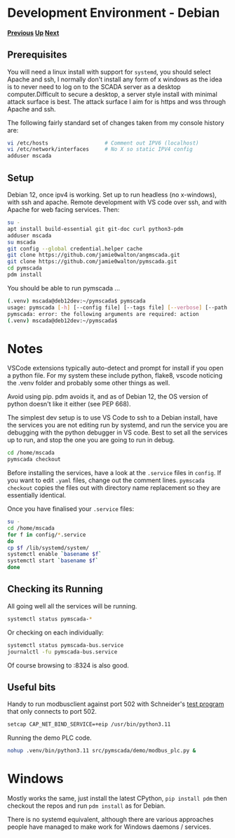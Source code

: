 # Development Environment - Debian
#### [Previous](./modbus_plc_demo.md) [Up](./README.md) [Next](./apache.md)

## Prerequisites
You will need a linux install with support for ```systemd```, you should
select Apache and ssh, I normally don't install any form of x windows as
the idea is to never need to log on to the SCADA server as a desktop
computer.Difficult to secure a desktop, a server style install with minimal
attack surface is best. The attack surface I aim for is https and wss
through Apache and ssh.

The following fairly standard set of changes taken from my console history are:

```bash
vi /etc/hosts                  # Comment out IPV6 (localhost)
vi /etc/network/interfaces     # No X so static IPV4 config
adduser mscada
```



## Setup
Debian 12, once ipv4 is working. Set up to run headless (no x-windows), with ssh
and apache. Remote development with VS code over ssh, and with Apache for web
facing services. Then:

```bash
su -
apt install build-essential git git-doc curl python3-pdm
adduser mscada
su mscada
git config --global credential.helper cache
git clone https://github.com/jamie0walton/angmscada.git
git clone https://github.com/jamie0walton/pymscada.git
cd pymscada
pdm install
```

You should be able to run pymscada ...
```bash
(.venv) mscada@deb12dev:~/pymscada$ pymscada
usage: pymscada [-h] [--config file] [--tags file] [--verbose] [--path folder] action [component]
pymscada: error: the following arguments are required: action
(.venv) mscada@deb12dev:~/pymscada$ 
```

# Notes

VSCode extensions typically auto-detect and prompt for install if you open a python
file. For my system these include python, flake8, vscode noticing the .venv folder
and probably some other things as well.

Avoid using pip. pdm avoids it, and as of Debian 12, the OS version of python
doesn't like it either (see PEP 668).

The simplest dev setup is to use VS Code to ssh to a Debian install, have the services
you are not editing run by systemd, and run the service you are debugging with the
python debugger in VS code. Best to set all the services up to run, and stop the one
you are going to run in debug.

```bash
cd /home/mscada
pymscada checkout
```

Before installing the services, have a look at the ```.service``` files in ```config```. If you want
to edit ```.yaml``` files, change out the comment lines. ```pymscada checkout``` copies the files
out with directory name replacement so they are essentially identical.

Once you have finalised your ```.service``` files:

```bash
su -
cd /home/mscada
for f in config/*.service
do
cp $f /lib/systemd/system/
systemctl enable `basename $f`
systemctl start `basename $f`
done
```

## Checking its Running

All going well all the services will be running.

```bash
systemctl status pymscada-*
```

Or checking on each individually:

```bash
systemctl status pymscada-bus.service
journalctl -fu pymscada-bus.service
```

Of course browsing to <host ip>:8324 is also good.

## Useful bits

Handy to run modbusclient against port 502 with Schneider's
[test program](https://www.se.com/nz/en/faqs/FA180037/)
that only connects to port 502.
```bash
setcap CAP_NET_BIND_SERVICE=+eip /usr/bin/python3.11
```

Running the demo PLC code.
```bash
nohup .venv/bin/python3.11 src/pymscada/demo/modbus_plc.py &
```

# Windows

Mostly works the same, just install the latest CPython, ```pip install pdm``` then
checkout the repos and run ```pdm install``` as for Debian.

There is no systemd equivalent, although there are various approaches people have
managed to make work for Windows daemons / services.
